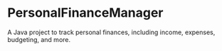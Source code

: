 # PersonalFinanceManager
A Java project to track personal finances, including income, expenses, budgeting, and more.

